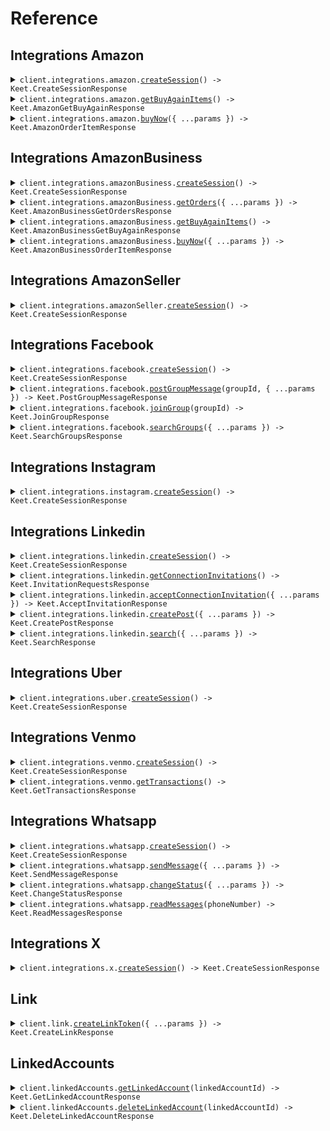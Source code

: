 # Reference

## Integrations Amazon

<details><summary><code>client.integrations.amazon.<a href="/src/api/resources/integrations/resources/amazon/client/Client.ts">createSession</a>() -> Keet.CreateSessionResponse</code></summary>
<dl>
<dd>

#### 📝 Description

<dl>
<dd>

<dl>
<dd>

Create a Amazon session that you can connect to via playwright. See [this link](/overview/integrations/custom-automations) for more info.

</dd>
</dl>
</dd>
</dl>

#### 🔌 Usage

<dl>
<dd>

<dl>
<dd>

```typescript
await client.integrations.amazon.createSession();
```

</dd>
</dl>
</dd>
</dl>

#### ⚙️ Parameters

<dl>
<dd>

<dl>
<dd>

**requestOptions:** `Amazon.RequestOptions`

</dd>
</dl>
</dd>
</dl>

</dd>
</dl>
</details>

<details><summary><code>client.integrations.amazon.<a href="/src/api/resources/integrations/resources/amazon/client/Client.ts">getBuyAgainItems</a>() -> Keet.AmazonGetBuyAgainResponse</code></summary>
<dl>
<dd>

#### 📝 Description

<dl>
<dd>

<dl>
<dd>

Get a list of products that you can buy again or have purchased before.

</dd>
</dl>
</dd>
</dl>

#### 🔌 Usage

<dl>
<dd>

<dl>
<dd>

```typescript
await client.integrations.amazon.getBuyAgainItems();
```

</dd>
</dl>
</dd>
</dl>

#### ⚙️ Parameters

<dl>
<dd>

<dl>
<dd>

**requestOptions:** `Amazon.RequestOptions`

</dd>
</dl>
</dd>
</dl>

</dd>
</dl>
</details>

<details><summary><code>client.integrations.amazon.<a href="/src/api/resources/integrations/resources/amazon/client/Client.ts">buyNow</a>({ ...params }) -> Keet.AmazonOrderItemResponse</code></summary>
<dl>
<dd>

#### 📝 Description

<dl>
<dd>

<dl>
<dd>

Order an item. **The end user must have a default address and payment method set**. Either ASIN or a valid amazon url to the item must be present. If both are present, the ASIN will be used.

</dd>
</dl>
</dd>
</dl>

#### 🔌 Usage

<dl>
<dd>

<dl>
<dd>

```typescript
await client.integrations.amazon.buyNow({
    asin: "string",
    itemUrl: "string",
});
```

</dd>
</dl>
</dd>
</dl>

#### ⚙️ Parameters

<dl>
<dd>

<dl>
<dd>

**request:** `Keet.integrations.OrderAmazonItem`

</dd>
</dl>

<dl>
<dd>

**requestOptions:** `Amazon.RequestOptions`

</dd>
</dl>
</dd>
</dl>

</dd>
</dl>
</details>

## Integrations AmazonBusiness

<details><summary><code>client.integrations.amazonBusiness.<a href="/src/api/resources/integrations/resources/amazonBusiness/client/Client.ts">createSession</a>() -> Keet.CreateSessionResponse</code></summary>
<dl>
<dd>

#### 📝 Description

<dl>
<dd>

<dl>
<dd>

Create a Amazon business session that you can connect to via playwright. See [this link](/overview/integrations/custom-automations) for more info.

</dd>
</dl>
</dd>
</dl>

#### 🔌 Usage

<dl>
<dd>

<dl>
<dd>

```typescript
await client.integrations.amazonBusiness.createSession();
```

</dd>
</dl>
</dd>
</dl>

#### ⚙️ Parameters

<dl>
<dd>

<dl>
<dd>

**requestOptions:** `AmazonBusiness.RequestOptions`

</dd>
</dl>
</dd>
</dl>

</dd>
</dl>
</details>

<details><summary><code>client.integrations.amazonBusiness.<a href="/src/api/resources/integrations/resources/amazonBusiness/client/Client.ts">getOrders</a>({ ...params }) -> Keet.AmazonBusinessGetOrdersResponse</code></summary>
<dl>
<dd>

#### 📝 Description

<dl>
<dd>

<dl>
<dd>

Get your Amazon Business orders. The default timespan is 30 days and default startIndex is 0.

</dd>
</dl>
</dd>
</dl>

#### 🔌 Usage

<dl>
<dd>

<dl>
<dd>

```typescript
await client.integrations.amazonBusiness.getOrders({
    timespan: Keet.OrdersTimespan.ThirtyDays,
    limit: 1,
    startIndex: 1,
});
```

</dd>
</dl>
</dd>
</dl>

#### ⚙️ Parameters

<dl>
<dd>

<dl>
<dd>

**request:** `Keet.integrations.GetOrdersRequest`

</dd>
</dl>

<dl>
<dd>

**requestOptions:** `AmazonBusiness.RequestOptions`

</dd>
</dl>
</dd>
</dl>

</dd>
</dl>
</details>

<details><summary><code>client.integrations.amazonBusiness.<a href="/src/api/resources/integrations/resources/amazonBusiness/client/Client.ts">getBuyAgainItems</a>() -> Keet.AmazonBusinessGetBuyAgainResponse</code></summary>
<dl>
<dd>

#### 📝 Description

<dl>
<dd>

<dl>
<dd>

Get a list of products that you can buy again or have purchased before.

</dd>
</dl>
</dd>
</dl>

#### 🔌 Usage

<dl>
<dd>

<dl>
<dd>

```typescript
await client.integrations.amazonBusiness.getBuyAgainItems();
```

</dd>
</dl>
</dd>
</dl>

#### ⚙️ Parameters

<dl>
<dd>

<dl>
<dd>

**requestOptions:** `AmazonBusiness.RequestOptions`

</dd>
</dl>
</dd>
</dl>

</dd>
</dl>
</details>

<details><summary><code>client.integrations.amazonBusiness.<a href="/src/api/resources/integrations/resources/amazonBusiness/client/Client.ts">buyNow</a>({ ...params }) -> Keet.AmazonBusinessOrderItemResponse</code></summary>
<dl>
<dd>

#### 📝 Description

<dl>
<dd>

<dl>
<dd>

Order an item. **The end user must have a default address and payment method set**. Either ASIN or a valid amazon url to the item must be present. If both are present, the ASIN will be used.

</dd>
</dl>
</dd>
</dl>

#### 🔌 Usage

<dl>
<dd>

<dl>
<dd>

```typescript
await client.integrations.amazonBusiness.buyNow({
    itemUrl: "string",
    asin: "string",
});
```

</dd>
</dl>
</dd>
</dl>

#### ⚙️ Parameters

<dl>
<dd>

<dl>
<dd>

**request:** `Keet.integrations.OrderItem`

</dd>
</dl>

<dl>
<dd>

**requestOptions:** `AmazonBusiness.RequestOptions`

</dd>
</dl>
</dd>
</dl>

</dd>
</dl>
</details>

## Integrations AmazonSeller

<details><summary><code>client.integrations.amazonSeller.<a href="/src/api/resources/integrations/resources/amazonSeller/client/Client.ts">createSession</a>() -> Keet.CreateSessionResponse</code></summary>
<dl>
<dd>

#### 📝 Description

<dl>
<dd>

<dl>
<dd>

Create a Amazon Seller session that you can connect to via playwright. See [this link](/overview/integrations/custom-automations) for more info.

</dd>
</dl>
</dd>
</dl>

#### 🔌 Usage

<dl>
<dd>

<dl>
<dd>

```typescript
await client.integrations.amazonSeller.createSession();
```

</dd>
</dl>
</dd>
</dl>

#### ⚙️ Parameters

<dl>
<dd>

<dl>
<dd>

**requestOptions:** `AmazonSeller.RequestOptions`

</dd>
</dl>
</dd>
</dl>

</dd>
</dl>
</details>

## Integrations Facebook

<details><summary><code>client.integrations.facebook.<a href="/src/api/resources/integrations/resources/facebook/client/Client.ts">createSession</a>() -> Keet.CreateSessionResponse</code></summary>
<dl>
<dd>

#### 📝 Description

<dl>
<dd>

<dl>
<dd>

Create a Facebook session that you can connect to via playwright. See [this link](/overview/integrations/custom-automations) for more info.

</dd>
</dl>
</dd>
</dl>

#### 🔌 Usage

<dl>
<dd>

<dl>
<dd>

```typescript
await client.integrations.facebook.createSession();
```

</dd>
</dl>
</dd>
</dl>

#### ⚙️ Parameters

<dl>
<dd>

<dl>
<dd>

**requestOptions:** `Facebook.RequestOptions`

</dd>
</dl>
</dd>
</dl>

</dd>
</dl>
</details>

<details><summary><code>client.integrations.facebook.<a href="/src/api/resources/integrations/resources/facebook/client/Client.ts">postGroupMessage</a>(groupId, { ...params }) -> Keet.PostGroupMessageResponse</code></summary>
<dl>
<dd>

#### 📝 Description

<dl>
<dd>

<dl>
<dd>

Post a message to a group

</dd>
</dl>
</dd>
</dl>

#### 🔌 Usage

<dl>
<dd>

<dl>
<dd>

```typescript
await client.integrations.facebook.postGroupMessage("string", {
    message: "string",
});
```

</dd>
</dl>
</dd>
</dl>

#### ⚙️ Parameters

<dl>
<dd>

<dl>
<dd>

**groupId:** `string`

</dd>
</dl>

<dl>
<dd>

**request:** `Keet.integrations.PostGroupMessage`

</dd>
</dl>

<dl>
<dd>

**requestOptions:** `Facebook.RequestOptions`

</dd>
</dl>
</dd>
</dl>

</dd>
</dl>
</details>

<details><summary><code>client.integrations.facebook.<a href="/src/api/resources/integrations/resources/facebook/client/Client.ts">joinGroup</a>(groupId) -> Keet.JoinGroupResponse</code></summary>
<dl>
<dd>

#### 📝 Description

<dl>
<dd>

<dl>
<dd>

Join a group

</dd>
</dl>
</dd>
</dl>

#### 🔌 Usage

<dl>
<dd>

<dl>
<dd>

```typescript
await client.integrations.facebook.joinGroup("string");
```

</dd>
</dl>
</dd>
</dl>

#### ⚙️ Parameters

<dl>
<dd>

<dl>
<dd>

**groupId:** `string`

</dd>
</dl>

<dl>
<dd>

**requestOptions:** `Facebook.RequestOptions`

</dd>
</dl>
</dd>
</dl>

</dd>
</dl>
</details>

<details><summary><code>client.integrations.facebook.<a href="/src/api/resources/integrations/resources/facebook/client/Client.ts">searchGroups</a>({ ...params }) -> Keet.SearchGroupsResponse</code></summary>
<dl>
<dd>

#### 📝 Description

<dl>
<dd>

<dl>
<dd>

Search for groups

</dd>
</dl>
</dd>
</dl>

#### 🔌 Usage

<dl>
<dd>

<dl>
<dd>

```typescript
await client.integrations.facebook.searchGroups({
    query: "string",
});
```

</dd>
</dl>
</dd>
</dl>

#### ⚙️ Parameters

<dl>
<dd>

<dl>
<dd>

**request:** `Keet.integrations.SearchGroups`

</dd>
</dl>

<dl>
<dd>

**requestOptions:** `Facebook.RequestOptions`

</dd>
</dl>
</dd>
</dl>

</dd>
</dl>
</details>

## Integrations Instagram

<details><summary><code>client.integrations.instagram.<a href="/src/api/resources/integrations/resources/instagram/client/Client.ts">createSession</a>() -> Keet.CreateSessionResponse</code></summary>
<dl>
<dd>

#### 📝 Description

<dl>
<dd>

<dl>
<dd>

Create a Instagram session that you can connect to via playwright. See [this link](/overview/integrations/custom-automations) for more info.

</dd>
</dl>
</dd>
</dl>

#### 🔌 Usage

<dl>
<dd>

<dl>
<dd>

```typescript
await client.integrations.instagram.createSession();
```

</dd>
</dl>
</dd>
</dl>

#### ⚙️ Parameters

<dl>
<dd>

<dl>
<dd>

**requestOptions:** `Instagram.RequestOptions`

</dd>
</dl>
</dd>
</dl>

</dd>
</dl>
</details>

## Integrations Linkedin

<details><summary><code>client.integrations.linkedin.<a href="/src/api/resources/integrations/resources/linkedin/client/Client.ts">createSession</a>() -> Keet.CreateSessionResponse</code></summary>
<dl>
<dd>

#### 📝 Description

<dl>
<dd>

<dl>
<dd>

Create a LinkedIn session that you can connect to via playwright. See [this link](/overview/integrations/custom-automations) for more info.

</dd>
</dl>
</dd>
</dl>

#### 🔌 Usage

<dl>
<dd>

<dl>
<dd>

```typescript
await client.integrations.linkedin.createSession();
```

</dd>
</dl>
</dd>
</dl>

#### ⚙️ Parameters

<dl>
<dd>

<dl>
<dd>

**requestOptions:** `Linkedin.RequestOptions`

</dd>
</dl>
</dd>
</dl>

</dd>
</dl>
</details>

<details><summary><code>client.integrations.linkedin.<a href="/src/api/resources/integrations/resources/linkedin/client/Client.ts">getConnectionInvitations</a>() -> Keet.InvitationRequestsResponse</code></summary>
<dl>
<dd>

#### 📝 Description

<dl>
<dd>

<dl>
<dd>

Get your the list of pending LinkedIn connection requests.

</dd>
</dl>
</dd>
</dl>

#### 🔌 Usage

<dl>
<dd>

<dl>
<dd>

```typescript
await client.integrations.linkedin.getConnectionInvitations();
```

</dd>
</dl>
</dd>
</dl>

#### ⚙️ Parameters

<dl>
<dd>

<dl>
<dd>

**requestOptions:** `Linkedin.RequestOptions`

</dd>
</dl>
</dd>
</dl>

</dd>
</dl>
</details>

<details><summary><code>client.integrations.linkedin.<a href="/src/api/resources/integrations/resources/linkedin/client/Client.ts">acceptConnectionInvitation</a>({ ...params }) -> Keet.AcceptInvitationResponse</code></summary>
<dl>
<dd>

#### 📝 Description

<dl>
<dd>

<dl>
<dd>

Accept a LinkedIn connection invitation

</dd>
</dl>
</dd>
</dl>

#### 🔌 Usage

<dl>
<dd>

<dl>
<dd>

```typescript
await client.integrations.linkedin.acceptConnectionInvitation({
    profileUrl: "string",
});
```

</dd>
</dl>
</dd>
</dl>

#### ⚙️ Parameters

<dl>
<dd>

<dl>
<dd>

**request:** `Keet.integrations.AcceptConnectionInvitation`

</dd>
</dl>

<dl>
<dd>

**requestOptions:** `Linkedin.RequestOptions`

</dd>
</dl>
</dd>
</dl>

</dd>
</dl>
</details>

<details><summary><code>client.integrations.linkedin.<a href="/src/api/resources/integrations/resources/linkedin/client/Client.ts">createPost</a>({ ...params }) -> Keet.CreatePostResponse</code></summary>
<dl>
<dd>

#### 📝 Description

<dl>
<dd>

<dl>
<dd>

Create a new LinkedIn post

</dd>
</dl>
</dd>
</dl>

#### 🔌 Usage

<dl>
<dd>

<dl>
<dd>

```typescript
await client.integrations.linkedin.createPost({
    content: "string",
});
```

</dd>
</dl>
</dd>
</dl>

#### ⚙️ Parameters

<dl>
<dd>

<dl>
<dd>

**request:** `Keet.integrations.CreatePost`

</dd>
</dl>

<dl>
<dd>

**requestOptions:** `Linkedin.RequestOptions`

</dd>
</dl>
</dd>
</dl>

</dd>
</dl>
</details>

<details><summary><code>client.integrations.linkedin.<a href="/src/api/resources/integrations/resources/linkedin/client/Client.ts">search</a>({ ...params }) -> Keet.SearchResponse</code></summary>
<dl>
<dd>

#### 📝 Description

<dl>
<dd>

<dl>
<dd>

Search for people on LinkedIn

</dd>
</dl>
</dd>
</dl>

#### 🔌 Usage

<dl>
<dd>

<dl>
<dd>

```typescript
await client.integrations.linkedin.search({
    firstName: "string",
    lastName: "string",
    limit: "string",
});
```

</dd>
</dl>
</dd>
</dl>

#### ⚙️ Parameters

<dl>
<dd>

<dl>
<dd>

**request:** `Keet.integrations.Search`

</dd>
</dl>

<dl>
<dd>

**requestOptions:** `Linkedin.RequestOptions`

</dd>
</dl>
</dd>
</dl>

</dd>
</dl>
</details>

## Integrations Uber

<details><summary><code>client.integrations.uber.<a href="/src/api/resources/integrations/resources/uber/client/Client.ts">createSession</a>() -> Keet.CreateSessionResponse</code></summary>
<dl>
<dd>

#### 📝 Description

<dl>
<dd>

<dl>
<dd>

Create a Uber session that you can connect to via playwright. See [this link](/overview/integrations/custom-automations) for more info.

</dd>
</dl>
</dd>
</dl>

#### 🔌 Usage

<dl>
<dd>

<dl>
<dd>

```typescript
await client.integrations.uber.createSession();
```

</dd>
</dl>
</dd>
</dl>

#### ⚙️ Parameters

<dl>
<dd>

<dl>
<dd>

**requestOptions:** `Uber.RequestOptions`

</dd>
</dl>
</dd>
</dl>

</dd>
</dl>
</details>

## Integrations Venmo

<details><summary><code>client.integrations.venmo.<a href="/src/api/resources/integrations/resources/venmo/client/Client.ts">createSession</a>() -> Keet.CreateSessionResponse</code></summary>
<dl>
<dd>

#### 📝 Description

<dl>
<dd>

<dl>
<dd>

Create a Venmo session that you can connect to via playwright. See [this link](/overview/integrations/custom-automations) for more info.

</dd>
</dl>
</dd>
</dl>

#### 🔌 Usage

<dl>
<dd>

<dl>
<dd>

```typescript
await client.integrations.venmo.createSession();
```

</dd>
</dl>
</dd>
</dl>

#### ⚙️ Parameters

<dl>
<dd>

<dl>
<dd>

**requestOptions:** `Venmo.RequestOptions`

</dd>
</dl>
</dd>
</dl>

</dd>
</dl>
</details>

<details><summary><code>client.integrations.venmo.<a href="/src/api/resources/integrations/resources/venmo/client/Client.ts">getTransactions</a>() -> Keet.GetTransactionsResponse</code></summary>
<dl>
<dd>

#### 🔌 Usage

<dl>
<dd>

<dl>
<dd>

```typescript
await client.integrations.venmo.getTransactions();
```

</dd>
</dl>
</dd>
</dl>

#### ⚙️ Parameters

<dl>
<dd>

<dl>
<dd>

**requestOptions:** `Venmo.RequestOptions`

</dd>
</dl>
</dd>
</dl>

</dd>
</dl>
</details>

## Integrations Whatsapp

<details><summary><code>client.integrations.whatsapp.<a href="/src/api/resources/integrations/resources/whatsapp/client/Client.ts">createSession</a>() -> Keet.CreateSessionResponse</code></summary>
<dl>
<dd>

#### 📝 Description

<dl>
<dd>

<dl>
<dd>

Create a WhatsApp session that you can connect to via playwright. See [this link](/overview/integrations/custom-automations) for more info.

</dd>
</dl>
</dd>
</dl>

#### 🔌 Usage

<dl>
<dd>

<dl>
<dd>

```typescript
await client.integrations.whatsapp.createSession();
```

</dd>
</dl>
</dd>
</dl>

#### ⚙️ Parameters

<dl>
<dd>

<dl>
<dd>

**requestOptions:** `Whatsapp.RequestOptions`

</dd>
</dl>
</dd>
</dl>

</dd>
</dl>
</details>

<details><summary><code>client.integrations.whatsapp.<a href="/src/api/resources/integrations/resources/whatsapp/client/Client.ts">sendMessage</a>({ ...params }) -> Keet.SendMessageResponse</code></summary>
<dl>
<dd>

#### 📝 Description

<dl>
<dd>

<dl>
<dd>

Send a message to a WhatsApp number.

</dd>
</dl>
</dd>
</dl>

#### 🔌 Usage

<dl>
<dd>

<dl>
<dd>

```typescript
await client.integrations.whatsapp.sendMessage({
    to: "string",
    message: "string",
});
```

</dd>
</dl>
</dd>
</dl>

#### ⚙️ Parameters

<dl>
<dd>

<dl>
<dd>

**request:** `Keet.integrations.SendMessageRequest`

</dd>
</dl>

<dl>
<dd>

**requestOptions:** `Whatsapp.RequestOptions`

</dd>
</dl>
</dd>
</dl>

</dd>
</dl>
</details>

<details><summary><code>client.integrations.whatsapp.<a href="/src/api/resources/integrations/resources/whatsapp/client/Client.ts">changeStatus</a>({ ...params }) -> Keet.ChangeStatusResponse</code></summary>
<dl>
<dd>

#### 📝 Description

<dl>
<dd>

<dl>
<dd>

Change the status on WhatsApp. Text only supported

</dd>
</dl>
</dd>
</dl>

#### 🔌 Usage

<dl>
<dd>

<dl>
<dd>

```typescript
await client.integrations.whatsapp.changeStatus({
    statusMessage: "string",
});
```

</dd>
</dl>
</dd>
</dl>

#### ⚙️ Parameters

<dl>
<dd>

<dl>
<dd>

**request:** `Keet.integrations.ChangeStatusRequest`

</dd>
</dl>

<dl>
<dd>

**requestOptions:** `Whatsapp.RequestOptions`

</dd>
</dl>
</dd>
</dl>

</dd>
</dl>
</details>

<details><summary><code>client.integrations.whatsapp.<a href="/src/api/resources/integrations/resources/whatsapp/client/Client.ts">readMessages</a>(phoneNumber) -> Keet.ReadMessagesResponse</code></summary>
<dl>
<dd>

#### 📝 Description

<dl>
<dd>

<dl>
<dd>

Read messages from WhatsApp

</dd>
</dl>
</dd>
</dl>

#### 🔌 Usage

<dl>
<dd>

<dl>
<dd>

```typescript
await client.integrations.whatsapp.readMessages("string");
```

</dd>
</dl>
</dd>
</dl>

#### ⚙️ Parameters

<dl>
<dd>

<dl>
<dd>

**phoneNumber:** `string`

</dd>
</dl>

<dl>
<dd>

**requestOptions:** `Whatsapp.RequestOptions`

</dd>
</dl>
</dd>
</dl>

</dd>
</dl>
</details>

## Integrations X

<details><summary><code>client.integrations.x.<a href="/src/api/resources/integrations/resources/x/client/Client.ts">createSession</a>() -> Keet.CreateSessionResponse</code></summary>
<dl>
<dd>

#### 📝 Description

<dl>
<dd>

<dl>
<dd>

Create a X session that you can connect to via playwright. See [this link](/overview/integrations/custom-automations) for more info.

</dd>
</dl>
</dd>
</dl>

#### 🔌 Usage

<dl>
<dd>

<dl>
<dd>

```typescript
await client.integrations.x.createSession();
```

</dd>
</dl>
</dd>
</dl>

#### ⚙️ Parameters

<dl>
<dd>

<dl>
<dd>

**requestOptions:** `X.RequestOptions`

</dd>
</dl>
</dd>
</dl>

</dd>
</dl>
</details>

## Link

<details><summary><code>client.link.<a href="/src/api/resources/link/client/Client.ts">createLinkToken</a>({ ...params }) -> Keet.CreateLinkResponse</code></summary>
<dl>
<dd>

#### 📝 Description

<dl>
<dd>

<dl>
<dd>

Create a link token that can be used to link accounts

</dd>
</dl>
</dd>
</dl>

#### 🔌 Usage

<dl>
<dd>

<dl>
<dd>

```typescript
await client.link.createLinkToken({
    linkConfig: {
        endUserId: "<userId>",
        integration: Keet.OfferedIntegrations.Instagram,
        companyLogoUri: "https://example.com/logo.png",
    },
});
```

</dd>
</dl>
</dd>
</dl>

#### ⚙️ Parameters

<dl>
<dd>

<dl>
<dd>

**request:** `Keet.CreateLinkRequest`

</dd>
</dl>

<dl>
<dd>

**requestOptions:** `Link.RequestOptions`

</dd>
</dl>
</dd>
</dl>

</dd>
</dl>
</details>

## LinkedAccounts

<details><summary><code>client.linkedAccounts.<a href="/src/api/resources/linkedAccounts/client/Client.ts">getLinkedAccount</a>(linkedAccountId) -> Keet.GetLinkedAccountResponse</code></summary>
<dl>
<dd>

#### 🔌 Usage

<dl>
<dd>

<dl>
<dd>

```typescript
await client.linkedAccounts.getLinkedAccount("string");
```

</dd>
</dl>
</dd>
</dl>

#### ⚙️ Parameters

<dl>
<dd>

<dl>
<dd>

**linkedAccountId:** `string`

</dd>
</dl>

<dl>
<dd>

**requestOptions:** `LinkedAccounts.RequestOptions`

</dd>
</dl>
</dd>
</dl>

</dd>
</dl>
</details>

<details><summary><code>client.linkedAccounts.<a href="/src/api/resources/linkedAccounts/client/Client.ts">deleteLinkedAccount</a>(linkedAccountId) -> Keet.DeleteLinkedAccountResponse</code></summary>
<dl>
<dd>

#### 🔌 Usage

<dl>
<dd>

<dl>
<dd>

```typescript
await client.linkedAccounts.deleteLinkedAccount("string");
```

</dd>
</dl>
</dd>
</dl>

#### ⚙️ Parameters

<dl>
<dd>

<dl>
<dd>

**linkedAccountId:** `string`

</dd>
</dl>

<dl>
<dd>

**requestOptions:** `LinkedAccounts.RequestOptions`

</dd>
</dl>
</dd>
</dl>

</dd>
</dl>
</details>
